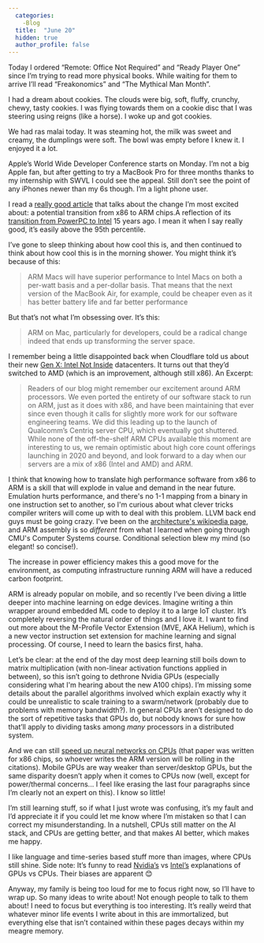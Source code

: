 ```yaml
---
  categories:
    -Blog
  title:  "June 20"
  hidden: true
  author_profile: false
---
```


Today I ordered “Remote: Office Not Required” and “Ready Player One” since I’m trying to read more physical books. While waiting for them to arrive I’ll read “Freakonomics” and “The Mythical Man Month”.  

I had a dream about cookies. The clouds were big, soft, fluffy, crunchy, chewy, tasty cookies. I was flying towards them on a cookie disc that I was steering using reigns (like a horse). I woke up and got cookies. 

We had ras malai today. It was steaming hot, the milk was sweet and creamy, the dumplings were soft. The bowl was empty before I knew it. I enjoyed it a lot. 

Apple’s World Wide Developer Conference starts on Monday. I’m not a big Apple fan, but after getting to try a MacBook Pro for three months thanks to my internship with SWVL I could see the appeal. Still don’t see the point of any iPhones newer than my 6s though. I’m a light phone user. 

I read a [really good article](https://stratechery.com/2020/apple-arm-and-intel/) that talks about the change I’m most excited about: a potential transition from x86 to ARM chips.A reflection of its [transition from PowerPC to Intel](https://tedium.co/2020/06/16/apple-powerpc-intel-transition-history/) 15 years ago.  I mean it when I say really good, it’s easily above the 95th percentile.  

I’ve gone to sleep thinking about how cool this is, and then continued to think about how cool this is in the morning shower. You might think it’s because of this: 

> ARM Macs will have superior performance to Intel Macs on both a per-watt basis and a per-dollar basis. That means that the next version of the MacBook Air, for example, could be cheaper even as it has better battery life and far better performance  

But that’s not what I’m obsessing over. It’s this: 

> ARM on Mac, particularly for developers, could be a radical change indeed that ends up transforming the server space. 

I remember being a little disappointed back when Cloudflare told us about their new [Gen X: Intel Not Inside](https://blog.cloudflare.com/cloudflares-gen-x-servers-for-an-accelerated-future/) datacenters. It turns out that they’d switched to AMD (which is an improvement, although still x86). An Excerpt: 

> Readers of our blog might remember our excitement around ARM processors. We even ported the entirety of our software stack to run on ARM, just as it does with x86, and have been maintaining that ever since even though it calls for slightly more work for our software engineering teams. We did this leading up to the launch of Qualcomm’s Centriq server CPU, which eventually got shuttered. While none of the off-the-shelf ARM CPUs available this moment are interesting to us, we remain optimistic about high core count offerings launching in 2020 and beyond, and look forward to a day when our servers are a mix of x86 (Intel and AMD) and ARM. 

I think that knowing how to translate high performance software from x86 to ARM is a skill that will explode in value and demand in the near future. Emulation hurts performance, and there's no 1-1 mapping from a binary in one instruction set to another, so I'm curious about what clever tricks compiler writers will come up with to deal with this problem. LLVM back end guys must be going crazy. I've been on the [architecture's wikipedia page](https://en.wikipedia.org/wiki/ARM_architecture), and ARM assembly is so *different* from what I learned when going through CMU's Computer Systems course. Conditional selection blew my mind (so elegant! so concise!).

The increase in power efficiency makes this a good move for the environment, as computing infrastructure running ARM will have a reduced carbon footprint.  

ARM is already popular on mobile, and so recently I’ve been diving a little deeper into machine learning on edge devices. Imagine writing a thin wrapper around embedded ML code to deploy it to a large IoT cluster. It’s completely reversing the natural order of things and I love it. I want to find out more about the M-Profile Vector Extension (MVE, AKA Helium), which is a new vector instruction set extension for machine learning and signal processing. Of course, I need to learn the basics first, haha.

Let’s be clear: at the end of the day most deep learning still boils down to matrix multiplication (with non-linear activation functions applied in between), so this isn’t going to dethrone Nvidia GPUs (especially considering what I'm hearing about the new A100 chips). I’m missing some details about the parallel algorithms involved which explain exactly why it could be unrealistic to scale training to a swarm/network (probably due to problems with memory bandwidth?). In general CPUs aren’t designed to do the sort of repetitive tasks that GPUs do, but nobody knows for sure how that’ll apply to dividing tasks among *many* processors in a distributed system.  

And we can still [speed up neural networks on CPUs](https://storage.googleapis.com/pub-tools-public-publication-data/pdf/37631.pdf) (that paper was written for x86 chips, so whoever writes the ARM version will be rolling in the citations). Mobile GPUs are way weaker than server/desktop GPUs, but the same disparity doesn’t apply when it comes to CPUs now (well, except for power/thermal concerns... I feel like erasing the last four paragraphs since I’m clearly not an expert on this). I know so little! 

I’m still learning stuff, so if what I just wrote was confusing, it’s my fault and I’d appreciate it if you could let me know where I’m mistaken so that I can correct my misunderstanding. In a nutshell, CPUs still matter on the AI stack, and CPUs are getting better, and that makes AI better, which makes me happy. 

I like language and time-series based stuff more than images, where CPUs still shine. Side note: It’s funny to read [Nvidia’s](https://blogs.nvidia.com/blog/2009/12/16/whats-the-difference-between-a-cpu-and-a-gpu/) vs [Intel’s](https://www.intel.com/content/www/us/en/products/docs/processors/cpu-vs-gpu.html) explanations of GPUs vs CPUs. Their biases are apparent 😊 

Anyway, my family is being too loud for me to focus right now, so I’ll have to wrap up. So many ideas to write about! Not enough people to talk to them about! I need to focus but everything is too interesting. It’s really weird that whatever minor life events I write about in this are immortalized, but everything else that isn’t contained within these pages decays within my meagre memory.  

 

 

 
